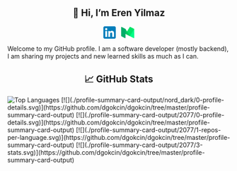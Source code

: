 
<h2 align="center">👋 Hi, I’m Eren Yilmaz</h2>

<p align="center">
  <a href="https://www.linkedin.com/in/erenyilmaz0/" target="_blank"><img align="center" src="linkedinicon.svg" alt="Linkedin" width="28px" /></a>
  &nbsp;&nbsp;<a href="https://erenyilmaz0.medium.com/" target="_blank"><img align="center" src="mediumicon.svg" alt="Medium" width="30px" /></a>
</p>

Welcome to my GitHub profile. I am a software developer (mostly backend), I am sharing my projects and new learned skills as much as I can. 

<h2 align="center">📈 GitHub Stats</h2>
<img height="320px" alt="Top Languages" src="profile-summary-card-output/nord_dark/0-profile-details.svg)](https://github.com/dgokcin/dgokcin/tree/master/profile-summary-card-output" />
[![](./profile-summary-card-output/nord_dark/0-profile-details.svg)](https://github.com/dgokcin/dgokcin/tree/master/profile-summary-card-output)
[![](./profile-summary-card-output/2077/0-profile-details.svg)](https://github.com/dgokcin/dgokcin/tree/master/profile-summary-card-output)
[![](./profile-summary-card-output/2077/1-repos-per-language.svg)](https://github.com/dgokcin/dgokcin/tree/master/profile-summary-card-output)
[![](./profile-summary-card-output/2077/3-stats.svg)](https://github.com/dgokcin/dgokcin/tree/master/profile-summary-card-output)
